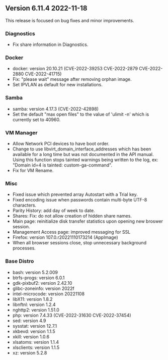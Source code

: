 ## Version 6.11.4 2022-11-18

This release is focused on bug fixes and minor improvements.

### Diagnostics

- Fix share information in Diagnostics.

### Docker

- docker: version 20.10.21 (CVE-2022-39253 CVE-2022-2879 CVE-2022-2880 CVE-2022-41715)
- Fix: "please wait" message after removing orphan image.
- Set IPVLAN as default for new installations.

### Samba

- samba: version 4.17.3 (CVE-2022-42898)
- Set the default "max open files" to the value of 'ulimit -n' which is currently set to 40960.

### VM Manager

- Allow Network PCI devices to have boot order.
- Change to use libvirt_domain_interface_addresses which has been available for a long
time but was not documented in the API manual. Using this function stops tainted warnings
being written to the log, ex: "Domain id=4 is tainted: custom-ga-command".
- Fix for VM Rename.

### Misc

- Fixed issue which prevented array Autostart with a Trial key.
- Fixed encoding issue when passwords contain multi-byte UTF-8 characters.
- Parity History: add day of week to date.
- Shares: Fix: do not allow creation of hidden share names.
- Main page: reinitialize disk transfer statistics upon opening new broswer session.
- Management Access page: improved messaging for SSL
- Firefox: version 107.0.r20221110173214 (AppImage)
- When all browser sessions close, stop unnecessary background processes.

### Base Distro

- bash: version 5.2.009
- btrfs-progs: version 6.0.1
- gdk-pixbuf2: version 2.42.10
- glibc-zoneinfo: version 2022f
- intel-microcode: version 20221108
- libX11: version 1.8.2
- libnftnl: version 1.2.4
- nghttp2: version 1.51.0
- php: version 7.4.33 (CVE-2022-31630 CVE-2022-37454)
- sed: version 4.9
- sysstat: version 12.7.1
- xkbevd: version 1.1.5
- xkill: version 1.0.6
- xlsatoms: version 1.1.4
- xlsclients: version 1.1.5
- xz: version 5.2.8